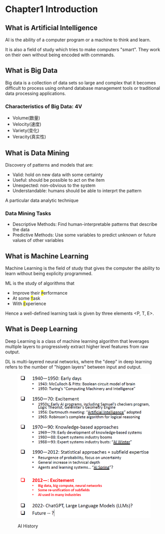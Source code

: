 # Chapter1 Introduction

## What is Artificial Intelligence

AI is the ability of a computer program or a machine to think and learn.

It is also a field of study which tries to make computers "smart". They work on their own without being encoded with commands.&#x20;

## What is Big Data

Big data is a collection of data sets so large and complex that it becomes difficult to process using onhand database management tools or traditional data processing applications.

### Characteristics of Big Data: 4V

* Volume(数量)
* Velocity(速度)
* Variety(变化)
* Veracity(真实性)

## What is Data Mining

Discovery of patterns and models that are:

* Valid: hold on new data with some certainty
* Useful: should be possible to act on the item
* Unexpected: non-obvious to the system
* Understandable: humans should be able to interprt the pattern

A particular data analytic technique

### Data Mining Tasks

* Descriptive Methods: Find human-interpretable patterns that describe the data
* Predictive Methods: Use some variables to predict unknown or future values of other variables

## What is Machine Learning

Machine Learning is the field of study that gives the computer the ability to learn without being explicity programmed.&#x20;

ML is the study of algorithms that

* Improve their <mark style="color:blue;">`P`</mark>erformance
* At some <mark style="color:blue;">`T`</mark>ask
* With <mark style="color:blue;">`E`</mark>xperience

Hence a well-defined learning task is given by three elements \<P, T, E>.

## What is Deep Learning

Deep Learning is a class of machine learning algorithm that leverages multiple layers to progressively extract higher level features from raw output.&#x20;

DL is multi-layered neural networks, where the "deep" in deep learning refers to the number of "higgen layers" between input and output.&#x20;

<figure><img src="../.gitbook/assets/Image_20231220111048.png" alt=""><figcaption><p>AI History</p></figcaption></figure>

